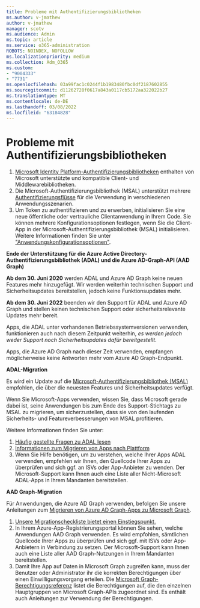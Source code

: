 ```yaml
---
title: Probleme mit Authentifizierungsbibliotheken
ms.author: v-jmathew
author: v-jmathew
manager: scotv
ms.audience: Admin
ms.topic: article
ms.service: o365-administration
ROBOTS: NOINDEX, NOFOLLOW
ms.localizationpriority: medium
ms.collection: Adm_O365
ms.custom:
- "9004333"
- "7731"
ms.openlocfilehash: 03a99fac1c0244f1b1983480fbc0df2187602855
ms.sourcegitcommit: d11262728f0617a843a0117cb5172aa322022b27
ms.translationtype: MT
ms.contentlocale: de-DE
ms.lasthandoff: 03/08/2022
ms.locfileid: "63184828"
---
```

# <a name="issues-with-authentication-libraries"></a>Probleme mit Authentifizierungsbibliotheken

1. [Microsoft Identity Platform-Authentifizierungsbibliotheken](https://docs.microsoft.com/azure/active-directory/develop/reference-v2-libraries) enthalten von Microsoft unterstützte und kompatible Client- und Middlewarebibliotheken.
2. Die Microsoft-Authentifizierungsbibliothek (MSAL) unterstützt mehrere [Authentifizierungsflüsse](https://docs.microsoft.com/azure/active-directory/develop/msal-authentication-flows) für die Verwendung in verschiedenen Anwendungsszenarien.
3. Um Token zu authentifizieren und zu erwerben, initialisieren Sie eine neue öffentliche oder vertrauliche Clientanwendung in Ihrem Code. Sie können mehrere Konfigurationsoptionen festlegen, wenn Sie die Client-App in der Microsoft-Authentifizierungsbibliothek (MSAL) initialisieren. Weitere Informationen finden Sie unter ["Anwendungskonfigurationsoptionen"](https://docs.microsoft.com/azure/active-directory/develop/msal-client-application-configuration).

**Ende der Unterstützung für die Azure Active Directory-Authentifizierungsbibliothek (ADAL) und die Azure AD-Graph-API (AAD Graph)**

**Ab dem 30. Juni 2020** werden ADAL und Azure AD Graph keine neuen Features mehr hinzugefügt. Wir werden weiterhin technischen Support und Sicherheitsupdates bereitstellen, jedoch keine Funktionsupdates mehr.

**Ab dem 30. Juni 2022** beenden wir den Support für ADAL und Azure AD Graph und stellen keinen technischen Support oder sicherheitsrelevante Updates mehr bereit.

Apps, die ADAL unter vorhandenen Betriebssystemversionen verwenden, funktionieren auch nach diesem Zeitpunkt weiterhin, *es werden jedoch weder Support noch Sicherheitsupdates dafür bereitgestellt*.

Apps, die Azure AD Graph nach dieser Zeit verwenden, empfangen möglicherweise keine Antworten mehr vom Azure AD Graph-Endpunkt.

**ADAL-Migration**

Es wird ein Update auf die [Microsoft-Authentifizierungsbibliothek (MSAL)](https://docs.microsoft.com/azure/active-directory/develop/v2-overview) empfohlen, die über die neuesten Features und Sicherheitsupdates verfügt.

Wenn Sie Microsoft-Apps verwenden, wissen Sie, dass Microsoft gerade dabei ist, seine Anwendungen bis zum Ende des Support-Stichtags zu MSAL zu migrieren, um sicherzustellen, dass sie von den laufenden Sicherheits- und Featureverbesserungen von MSAL profitieren.

Weitere Informationen finden Sie unter:

1. [Häufig gestellte Fragen zu ADAL lesen](https://docs.microsoft.com/azure/active-directory/develop/msal-migration#frequently-asked-questions-faq)
2. [Informationen zum Migrieren von Apps nach Plattform](https://docs.microsoft.com/azure/active-directory/develop/msal-migration#frequently-asked-questions-faq)
3. Wenn Sie Hilfe benötigen, um zu verstehen, welche Ihrer Apps ADAL verwenden, empfehlen wir Ihnen, den Quellcode Ihrer Apps zu überprüfen und sich ggf. an ISVs oder App-Anbieter zu wenden. Der Microsoft-Support kann Ihnen auch eine Liste aller Nicht-Microsoft ADAL-Apps in Ihrem Mandanten bereitstellen.

**AAD Graph-Migration**

Für Anwendungen, die Azure AD Graph verwenden, befolgen Sie unsere Anleitungen zum [Migrieren von Azure AD Graph-Apps zu Microsoft Graph](https://docs.microsoft.com/graph/migrate-azure-ad-graph-overview).

1. [Unsere Migrationscheckliste bietet einen Einstiegspunkt.](https://docs.microsoft.com/graph/migrate-azure-ad-graph-planning-checklist)
2. In Ihrem Azure-App-Registrierungsportal können Sie sehen, welche Anwendungen AAD Graph verwenden. Es wird empfohlen, sämtlichen Quellcode Ihrer Apps zu überprüfen und sich ggf. mit ISVs oder App-Anbietern in Verbindung zu setzen. Der Microsoft-Support kann Ihnen auch eine Liste aller AAD Graph-Nutzungen in Ihrem Mandanten bereitstellen.
3. Damit Ihre App auf Daten in Microsoft Graph zugreifen kann, muss der Benutzer oder Administrator ihr die korrekten Berechtigungen über einen Einwilligungsvorgang erteilen. Die [Microsoft Graph-Berechtigungsreferenz](https://docs.microsoft.com/graph/permissions-reference) listet die Berechtigungen auf, die den einzelnen Hauptgruppen von Microsoft Graph-APIs zugeordnet sind. Es enthält auch Anleitungen zur Verwendung der Berechtigungen.
